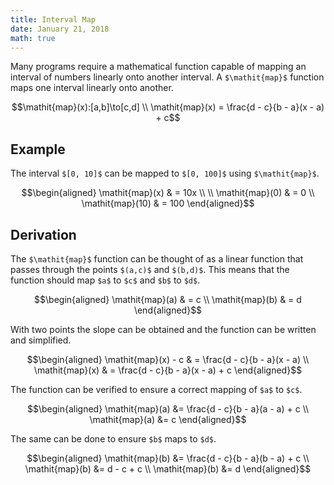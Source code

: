 ```yaml
---
title: Interval Map
date: January 21, 2018
math: true
---
```


Many programs require a mathematical function capable of mapping an interval of numbers linearly onto another interval. A `$\mathit{map}$` function maps one interval linearly onto another.

```math
\mathit{map}(x):[a,b]\to[c,d] \\
\mathit{map}(x) = \frac{d - c}{b - a}(x - a) + c
```

## Example

The interval `$[0, 10]$` can be mapped to `$[0, 100]$` using `$\mathit{map}$`.

```math
\begin{aligned}
  \mathit{map}(x) & = 10x \\
  \\
  \mathit{map}(0) & = 0 \\
  \mathit{map}(10) & = 100
\end{aligned}
```

## Derivation

The `$\mathit{map}$` function can be thought of as a linear function that passes through the points `$(a,c)$` and `$(b,d)$`. This means that the function should map `$a$` to `$c$` and `$b$` to `$d$`.

```math
\begin{aligned}
  \mathit{map}(a) & = c \\
  \mathit{map}(b) & = d
\end{aligned}
```

With two points the slope can be obtained and the function can be written and simplified.

```math
\begin{aligned}
  \mathit{map}(x) - c & = \frac{d - c}{b - a}(x - a) \\
  \mathit{map}(x) & = \frac{d - c}{b - a}(x - a) + c
\end{aligned}
```

The function can be verified to ensure a correct mapping of `$a$` to `$c$`.

```math
\begin{aligned}
  \mathit{map}(a) &= \frac{d - c}{b - a}(a - a) + c \\
  \mathit{map}(a) &= c
\end{aligned}
```

The same can be done to ensure `$b$` maps to `$d$`.

```math
\begin{aligned}
  \mathit{map}(b) &= \frac{d - c}{b - a}(b - a) + c \\
  \mathit{map}(b) &= d - c + c \\
  \mathit{map}(b) &= d
\end{aligned}
```
